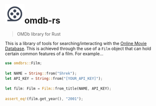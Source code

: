 # ![logo](./logo.png)omdb-rs
> OMDb library for Rust

This is a library of tools for searching/interacting with the [Online Movie Database](http://www.omdbapi.com/). This is achieved through the use of a `Film` object that can hold certain common features of a film. For example...

```rust
use omdbrs::Film;

let NAME = String::from("Shrek");
let API_KEY = String::from("[YOUR_API_KEY]");

let film: Film = Film::from_title(NAME, API_KEY);

assert_eq!(film.get_year(), "2001");
```
